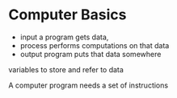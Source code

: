 # Computer Basics

- input a program gets data,
- process performs computations on that data
- output program puts that data somewhere

variables to store and refer to data

A computer program needs a set of instructions
